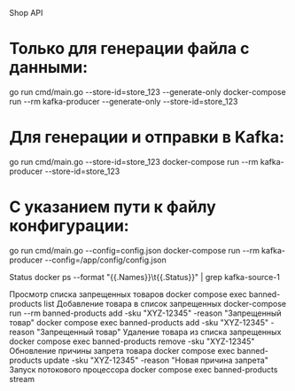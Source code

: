 Shop API
# Только для генерации файла с данными:
go run cmd/main.go --store-id=store_123 --generate-only
docker-compose run --rm kafka-producer --generate-only --store-id=store_123

# Для генерации и отправки в Kafka:
go run cmd/main.go --store-id=store_123
docker-compose run --rm kafka-producer --store-id=store_123

# С указанием пути к файлу конфигурации:
go run cmd/main.go --config=config.json
docker-compose run --rm kafka-producer --config=/app/config/config.json

Status
docker ps --format "{{.Names}}\t{{.Status}}" | grep kafka-source-1


Просмотр списка запрещенных товаров
docker compose exec banned-products list
Добавление товара в список запрещенных
docker-compose run --rm banned-products add -sku "XYZ-12345" -reason "Запрещенный товар"
docker compose exec banned-products add -sku "XYZ-12345" -reason "Запрещенный товар"
Удаление товара из списка запрещенных
docker compose exec banned-products remove -sku "XYZ-12345"
Обновление причины запрета товара
docker compose exec banned-products update -sku "XYZ-12345" -reason "Новая причина запрета"
Запуск потокового процессора
docker compose exec banned-products stream

